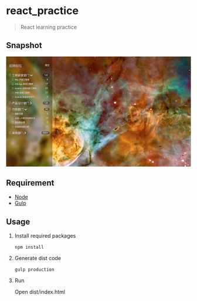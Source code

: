 react_practice
==============
> React learning practice

Snapshot
--------

![snapshot](https://github.com/southerncross/react_practice/blob/master/demo.png)

Requirement
-----------

- [Node](https://nodejs.org/en/)
- [Gulp](http://gulpjs.com/)

Usage
-----

1. Install required packages

	```shell
	npm install
	```
	
2. Generate dist code

	```shell
	gulp production
	```
	
3. Run

	Open dist/index.html